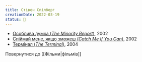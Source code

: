 ```yaml
---
title: Стівен Спілберг
creationDate: 2022-03-19
status: 🌱
---
```

- [Особлива думка (_The Minority Report_)](https://uk.wikipedia.org/wiki/%D0%9E%D1%81%D0%BE%D0%B1%D0%BB%D0%B8%D0%B2%D0%B0_%D0%B4%D1%83%D0%BC%D0%BA%D0%B0), 2002
- [Спіймай мене, якщо зможеш (_Catch Me If You Can_)](https://uk.wikipedia.org/wiki/%D0%92%D0%BF%D1%96%D0%B9%D0%BC%D0%B0%D0%B9_%D0%BC%D0%B5%D0%BD%D0%B5,_%D1%8F%D0%BA%D1%89%D0%BE_%D0%B7%D0%BC%D0%BE%D0%B6%D0%B5%D1%88), 2002
- [Термінал (_The Terminal_)](https://uk.wikipedia.org/wiki/%D0%A2%D0%B5%D1%80%D0%BC%D1%96%D0%BD%D0%B0%D0%BB_(%D1%84%D1%96%D0%BB%D1%8C%D0%BC)), 2004

Повернутися до [[Фільми|фільмів]]
